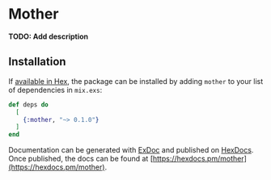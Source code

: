 # Mother

**TODO: Add description**

## Installation

If [available in Hex](https://hex.pm/docs/publish), the package can be installed
by adding `mother` to your list of dependencies in `mix.exs`:

```elixir
def deps do
  [
    {:mother, "~> 0.1.0"}
  ]
end
```

Documentation can be generated with [ExDoc](https://github.com/elixir-lang/ex_doc)
and published on [HexDocs](https://hexdocs.pm). Once published, the docs can
be found at [https://hexdocs.pm/mother](https://hexdocs.pm/mother).


